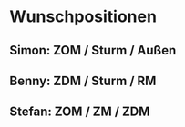 # Wunschpositionen

## Simon:   ZOM / Sturm / Außen
## Benny:   ZDM / Sturm / RM
## Stefan:  ZOM / ZM / ZDM
